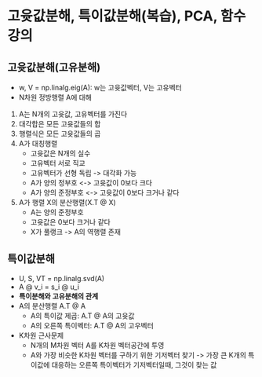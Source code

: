 # 고윳값분해, 특이값분해(복습), PCA, 함수강의

## 고윳값분해(고유분해)
- w, V = np.linalg.eig(A): w는 고윳값벡터, V는 고유벡터
- N차원 정방행렬 A에 대해
1. A는 N개의 고윳값, 고유벡터를 가진다
2. 대각합은 모든 고윳값들의 합
3. 행렬식은 모든 고윳값들의 곱
4. A가 대칭행렬
	- 고윳값은 N개의 실수
	- 고유벡터 서로 직교
	- 고유벡터가 선형 독립 -> 대각화 가능 
	- A가 양의 정부호 <-> 고윳값이 0보다 크다
	- A가 양의 준정부호 <-> 고윳값이 0보다 크거나 같다
5. A가 행렬 X의 분산행렬(X.T @ X)
	- A는 양의 준정부호
	- 고윳값은 0보다 크거나 같다
	- X가 풀랭크 -> A의 역행렬 존재

## 특이값분해
- U, S, VT = np.linalg.svd(A)
- A @ v_i = s_i @ u_i
- **특이분해와 고유분해의 관계**
- A의 분산행렬 A.T @ A
	- A의 특이값 제곱: A.T @ A의 고윳값
	- A의 오른쪽 특이벡터: A.T @ A의 고우벡터
- K차원 근사문제
	- N개의 M차원 벡터 A를 K차원 벡터공간에 투영
	- A와 가장 비슷한 K차원 벡터를 구하기 위한 기저벡터 찾기
	-> 가장 큰 K개의 특이값에 대응하는 오른쪽 특이벡터가 기저벡터일때, 그것이 찾는 값
